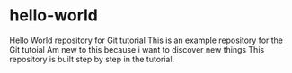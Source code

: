 # hello-world
Hello World repository for Git tutorial
This is an example repository for the Git tutoial 
Am new to this
because 
i want to discover new things
This repository is built step by step in the tutorial.
